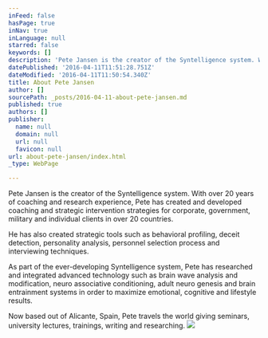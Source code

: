 ```yaml
---
inFeed: false
hasPage: true
inNav: true
inLanguage: null
starred: false
keywords: []
description: 'Pete Jansen is the creator of the Syntelligence system. With over 20 years of coaching and research experience, Pete has created and developed coaching and strategic intervention strategies for corporate, government, military and individual clients in over 20 countries.'
datePublished: '2016-04-11T11:51:28.751Z'
dateModified: '2016-04-11T11:50:54.340Z'
title: About Pete Jansen
author: []
sourcePath: _posts/2016-04-11-about-pete-jansen.md
published: true
authors: []
publisher:
  name: null
  domain: null
  url: null
  favicon: null
url: about-pete-jansen/index.html
_type: WebPage

---
```

Pete Jansen is the creator of the Syntelligence system. With over 20 years of coaching and research experience, Pete has created and developed coaching and strategic intervention strategies for corporate, government, military and individual clients in over 20 countries.

He has also created strategic tools such as behavioral profiling, deceit detection, personality analysis, personnel selection process and interviewing techniques.

As part of the ever-developing Syntelligence system, Pete has researched and integrated advanced technology such as brain wave analysis and modification, neuro associative conditioning, adult neuro genesis and brain entrainment systems in order to maximize emotional, cognitive and lifestyle results.

Now based out of Alicante, Spain, Pete travels the world giving seminars, university lectures, trainings, writing and researching.
![](https://the-grid-user-content.s3-us-west-2.amazonaws.com/00297b57-ea80-4b51-a6ae-c481a783b97e.jpg)